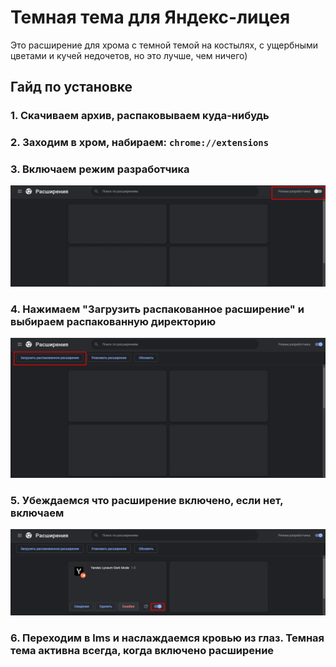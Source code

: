 # Темная тема для Яндекс-лицея
Это расширение для хрома с темной темой на костылях, с ущербными цветами и кучей недочетов, но это лучше, чем ничего)
## Гайд по установке
### 1. Скачиваем архив, распаковываем куда-нибудь
### 2. Заходим в хром, набираем: `chrome://extensions`
### 3. Включаем режим разработчика
![guideimage1](guidelines/guide1.jpg?raw=true)
### 4. Нажимаем "Загрузить распакованное расширение" и выбираем распакованную директорию
![guideimage2](guidelines/guide2.jpg?raw=true)
### 5. Убеждаемся что расширение включено, если нет, включаем
![guideimage3](guidelines/guide3.png?raw=true)
### 6. Переходим в lms и наслаждаемся кровью из глаз. Темная тема активна всегда, когда включено расширение
